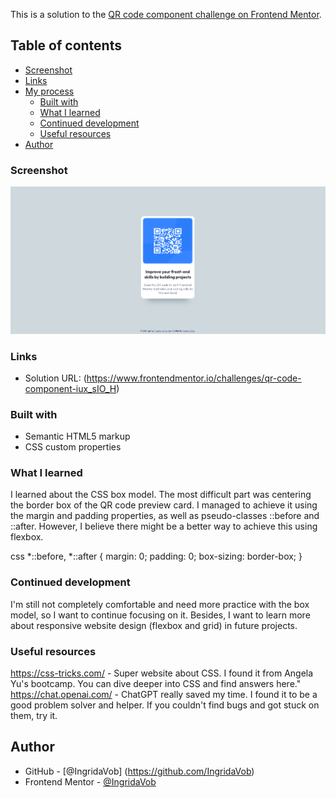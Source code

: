 This is a solution to the [QR code component challenge on Frontend Mentor](https://www.frontendmentor.io/challenges/qr-code-component-iux_sIO_H).
## Table of contents

  - [Screenshot](#screenshot)
  - [Links](#links)
- [My process](#my-process)
  - [Built with](#built-with)
  - [What I learned](#what-i-learned)
  - [Continued development](#continued-development)
  - [Useful resources](#useful-resources)
- [Author](#author)


### Screenshot

![Screenshot](/screenshots/screenshotQRcode.png)


### Links

- Solution URL: (https://www.frontendmentor.io/challenges/qr-code-component-iux_sIO_H)

### Built with

- Semantic HTML5 markup
- CSS custom properties

### What I learned
I learned about the CSS box model. The most difficult part was centering the border box of the QR code preview card. I managed to achieve it using the margin and padding properties, as well as pseudo-classes ::before and ::after. However, I believe there might be a better way to achieve this using flexbox.

css
    *::before,
    *::after {
      margin: 0;
      padding: 0;
      box-sizing: border-box;
    }

### Continued development
I'm still not completely comfortable and need more practice with the box model, so I want to continue focusing on it. Besides, I want to learn more about responsive website design (flexbox and grid) in future projects.


### Useful resources

https://css-tricks.com/ - Super website about CSS. I found it from Angela Yu's bootcamp. You can dive deeper into CSS and find answers here."
https://chat.openai.com/ - ChatGPT really saved my time. I found it to be a good problem solver and helper. If you couldn't find bugs and got stuck on them, try it.


## Author

- GitHub - [@IngridaVob] (https://github.com/IngridaVob)
- Frontend Mentor - [@IngridaVob](https://www.frontendmentor.io/profile/IngridaVob)

